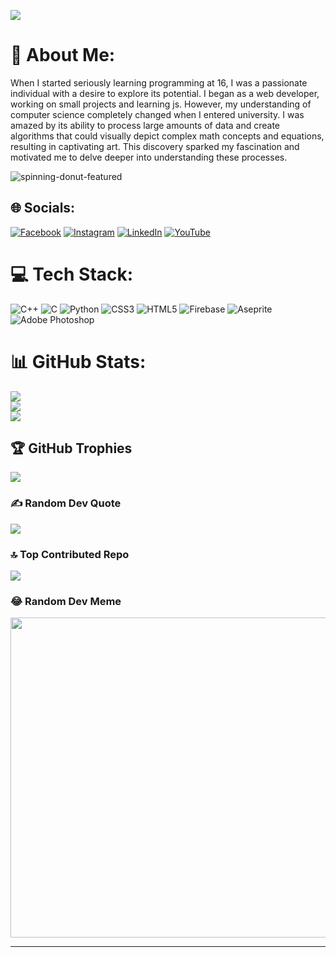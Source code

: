 [![](https://visitcount.itsvg.in/api?id=Yousef-Albasel&icon=2&color=0)](https://visitcount.itsvg.in)
# 💫 About Me:
When I started seriously learning programming at 16, I was a passionate individual with a desire to explore its potential. I began as a web developer, working on small projects and learning js. However, my understanding of computer science completely changed when I entered university. I was amazed by its ability to process large amounts of data and create algorithms that could visually depict complex math concepts and equations, resulting in captivating art. This discovery sparked my fascination and motivated me to delve deeper into understanding these processes.

![spinning-donut-featured](https://github.com/Yousef-Albasel/Yousef-Albasel/assets/111648493/2e20c369-adf4-4f2e-b5fb-adadd8374f8d)


## 🌐 Socials:
[![Facebook](https://img.shields.io/badge/Facebook-%231877F2.svg?logo=Facebook&logoColor=white)](https://facebook.com/Albqsel) [![Instagram](https://img.shields.io/badge/Instagram-%23E4405F.svg?logo=Instagram&logoColor=white)](https://instagram.com/YousefAlbasel) [![LinkedIn](https://img.shields.io/badge/LinkedIn-%230077B5.svg?logo=linkedin&logoColor=white)](https://linkedin.com/in/yousef-albasel-3040a0260) [![YouTube](https://img.shields.io/badge/YouTube-%23FF0000.svg?logo=YouTube&logoColor=white)](https://youtube.com/@albaselstudios) 

# 💻 Tech Stack:
![C++](https://img.shields.io/badge/c++-%2300599C.svg?style=for-the-badge&logo=c%2B%2B&logoColor=white) ![C](https://img.shields.io/badge/c-%2300599C.svg?style=for-the-badge&logo=c&logoColor=white) ![Python](https://img.shields.io/badge/python-3670A0?style=for-the-badge&logo=python&logoColor=ffdd54) ![CSS3](https://img.shields.io/badge/css3-%231572B6.svg?style=for-the-badge&logo=css3&logoColor=white) ![HTML5](https://img.shields.io/badge/html5-%23E34F26.svg?style=for-the-badge&logo=html5&logoColor=white) ![Firebase](https://img.shields.io/badge/firebase-%23039BE5.svg?style=for-the-badge&logo=firebase) ![Aseprite](https://img.shields.io/badge/Aseprite-FFFFFF?style=for-the-badge&logo=Aseprite&logoColor=#7D929E) ![Adobe Photoshop](https://img.shields.io/badge/adobephotoshop-%2331A8FF.svg?style=for-the-badge&logo=adobephotoshop&logoColor=white)
# 📊 GitHub Stats:
![](https://github-readme-stats.vercel.app/api?username=Yousef-Albasel&theme=dark&hide_border=true&include_all_commits=false&count_private=false)<br/>
![](https://github-readme-streak-stats.herokuapp.com/?user=Yousef-Albasel&theme=dark&hide_border=true)<br/>
![](https://github-readme-stats.vercel.app/api/top-langs/?username=Yousef-Albasel&theme=dark&hide_border=true&include_all_commits=false&count_private=false&layout=compact)

## 🏆 GitHub Trophies
![](https://github-profile-trophy.vercel.app/?username=Yousef-Albasel&theme=darkhub&no-frame=true&no-bg=false&margin-w=4)

### ✍️ Random Dev Quote
![](https://quotes-github-readme.vercel.app/api?type=horizontal&theme=radical)

### 🔝 Top Contributed Repo
![](https://github-contributor-stats.vercel.app/api?username=Yousef-Albasel&limit=5&theme=monokai&combine_all_yearly_contributions=true)

### 😂 Random Dev Meme
<img src="https://rm.up.railway.app/" width="512px"/>

---

